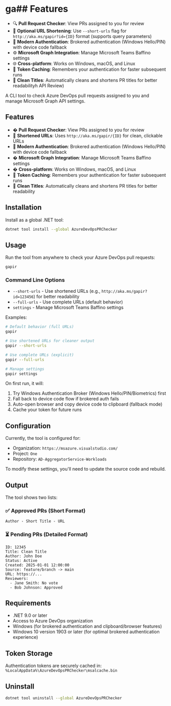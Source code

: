 # ga## Features

- 🔍 **Pull Request Checker**: View PRs assigned to you for review
- 🔗 **Optional URL Shortening**: Use `--short-urls` flag for `http://aka.ms/gapir?id={ID}` format (supports query parameters)
- 🔐 **Modern Authentication**: Brokered authentication (Windows Hello/PIN) with device code fallback
- ⚙️ **Microsoft Graph Integration**: Manage Microsoft Teams Baffino settings
- 🌐 **Cross-platform**: Works on Windows, macOS, and Linux
- 💾 **Token Caching**: Remembers your authentication for faster subsequent runs
- 🧹 **Clean Titles**: Automatically cleans and shortens PR titles for better readabilityh API Review)

A CLI tool to check Azure DevOps pull requests assigned to you and manage Microsoft Graph API settings.

## Features

- � **Pull Request Checker**: View PRs assigned to you for review
- 🔗 **Shortened URLs**: Uses `http://aka.ms/gapir/{ID}` for clean, clickable URLs
- 🔐 **Modern Authentication**: Brokered authentication (Windows Hello/PIN) with device code fallback
- �️ **Microsoft Graph Integration**: Manage Microsoft Teams Baffino settings
- � **Cross-platform**: Works on Windows, macOS, and Linux
- 💾 **Token Caching**: Remembers your authentication for faster subsequent runs
- 🧹 **Clean Titles**: Automatically cleans and shortens PR titles for better readability

## Installation

Install as a global .NET tool:

```bash
dotnet tool install --global AzureDevOpsPRChecker
```

## Usage

Run the tool from anywhere to check your Azure DevOps pull requests:

```bash
gapir
```

### Command Line Options

- `--short-urls` - Use shortened URLs (e.g., `http://aka.ms/gapir?id=123456`) for better readability
- `--full-urls` - Use complete URLs (default behavior)
- `settings` - Manage Microsoft Teams Baffino settings

Examples:
```bash
# Default behavior (full URLs)
gapir

# Use shortened URLs for cleaner output
gapir --short-urls

# Use complete URLs (explicit)
gapir --full-urls

# Manage settings
gapir settings
```

On first run, it will:
1. Try Windows Authentication Broker (Windows Hello/PIN/Biometrics) first
2. Fall back to device code flow if brokered auth fails
3. Auto-open browser and copy device code to clipboard (fallback mode)
4. Cache your token for future runs

## Configuration

Currently, the tool is configured for:
- Organization: `https://msazure.visualstudio.com/`
- Project: `One`
- Repository: `AD-AggregatorService-Workloads`

To modify these settings, you'll need to update the source code and rebuild.

## Output

The tool shows two lists:

### ✅ Approved PRs (Short Format)
```
Author - Short Title - URL
```

### ⏳ Pending PRs (Detailed Format)
```
ID: 12345
Title: Clean Title
Author: John Doe
Status: Active
Created: 2025-01-01 12:00:00
Source: feature/branch -> main
URL: https://...
Reviewers:
  - Jane Smith: No vote
  - Bob Johnson: Approved
```

## Requirements

- .NET 9.0 or later
- Access to Azure DevOps organization
- Windows (for brokered authentication and clipboard/browser features)
- Windows 10 version 1903 or later (for optimal brokered authentication experience)

## Token Storage

Authentication tokens are securely cached in:
`%LocalAppData%\AzureDevOpsPRChecker\msalcache.bin`

## Uninstall

```bash
dotnet tool uninstall --global AzureDevOpsPRChecker
```
